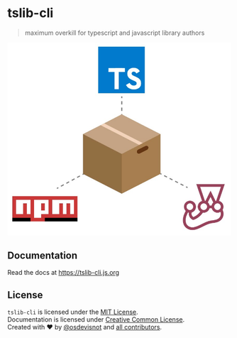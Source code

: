 # tslib-cli

> maximum overkill for typescript and javascript library authors

![](docs/.gitbook/assets/intro.jpeg)

## Documentation

Read the docs at https://tslib-cli.js.org

## License

`tslib-cli` is licensed under the [MIT License](http://opensource.org/licenses/MIT).<br>
Documentation is licensed under [Creative Common License](http://creativecommons.org/licenses/by/4.0/).<br>
Created with ♥ by [@osdevisnot](https://github.com/osdevisnot) and [all contributors](https://github.com/osdeisnot/tslib-cli/graphs/contributors).
